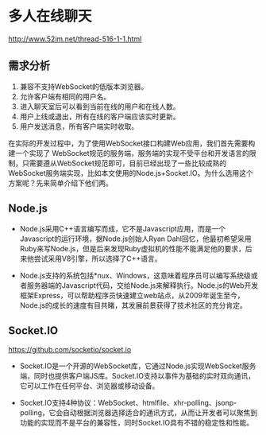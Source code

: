 # 多人在线聊天
http://www.52im.net/thread-516-1-1.html
## 需求分析

1. 兼容不支持WebSocket的低版本浏览器。
2. 允许客户端有相同的用户名。
3. 进入聊天室后可以看到当前在线的用户和在线人数。
4. 用户上线或退出，所有在线的客户端应该实时更新。
5. 用户发送消息，所有客户端实时收取。

在实际的开发过程中，为了使用WebSocket接口构建Web应用，我们首先需要构建一个实现了 WebSocket规范的服务端，服务端的实现不受平台和开发语言的限制，只需要遵从WebSocket规范即可，目前已经出现了一些比较成熟的WebSocket服务端实现，比如本文使用的Node.js+Socket.IO。为什么选用这个方案呢？先来简单介绍下他们两。

## Node.js
- Node.js采用C++语言编写而成，它不是Javascript应用，而是一个Javascript的运行环境，据Node.js创始人Ryan Dahl回忆，他最初希望采用Ruby来写Node.js，但是后来发现Ruby虚拟机的性能不能满足他的要求，后来他尝试采用V8引擎，所以选择了C++语言。

- Node.js支持的系统包括*nux、Windows，这意味着程序员可以编写系统级或者服务器端的Javascript代码，交给Node.js来解释执行。Node.js的Web开发框架Express，可以帮助程序员快速建立web站点，从2009年诞生至今，Node.js的成长的速度有目共睹，其发展前景获得了技术社区的充分肯定。

## Socket.IO
https://github.com/socketio/socket.io
- Socket.IO是一个开源的WebSocket库，它通过Node.js实现WebSocket服务端，同时也提供客户端JS库。Socket.IO支持以事件为基础的实时双向通讯，它可以工作在任何平台、浏览器或移动设备。

- Socket.IO支持4种协议：WebSocket、htmlfile、xhr-polling、jsonp-polling，它会自动根据浏览器选择适合的通讯方式，从而让开发者可以聚焦到功能的实现而不是平台的兼容性，同时Socket.IO具有不错的稳定性和性能。